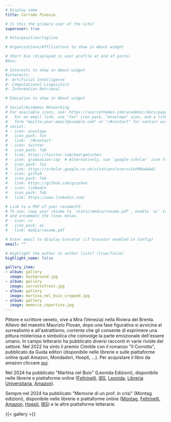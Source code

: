 ```yaml
---
# Display name
title: Corrado Pinosio 

# Is this the primary user of the site?
superuser: true

# Role/position/tagline

# Organizations/Affiliations to show in About widget

# Short bio (displayed in user profile at end of posts)
#bio: 

# Interests to show in About widget
#interests:
#- Artificial Intelligence
#- Computational Linguistics
#- Information Retrieval

# Education to show in About widget

# Social/Academic Networking
# For available icons, see: https://sourcethemes.com/academic/docs/page-builder/#icons
#   For an email link, use "fas" icon pack, "envelope" icon, and a link in the
#   form "mailto:your-email@example.com" or "/#contact" for contact widget.
# social:
# - icon: envelope
#   icon_pack: fas
#   link: '/#contact'
# - icon: twitter
#   icon_pack: fab
#   link: https://twitter.com/GeorgeCushen
# - icon: graduation-cap  # Alternatively, use `google-scholar` icon from `ai` icon pack
#   icon_pack: fas
#   link: https://scholar.google.co.uk/citations?user=sIwtMXoAAAAJ
# - icon: github
#   icon_pack: fab
#   link: https://github.com/gcushen
# - icon: linkedin
#   icon_pack: fab
#   link: https://www.linkedin.com/

# Link to a PDF of your resume/CV.
# To use: copy your resume to `static/media/resume.pdf`, enable `ai` icons in `params.toml`, 
# and uncomment the lines below.
# - icon: cv
#   icon_pack: ai
#   link: media/resume.pdf

# Enter email to display Gravatar (if Gravatar enabled in Config)
email: ""

# Highlight the author in author lists? (true/false)
highlight_name: false

gallery_item:
- album: gallery
  image: background.jpg
- album: gallery
  image: corrottofront.jpg
- album: gallery
  image: martina_nel_buio_cropped.jpg
- album: gallery
  image: memorie_copertina.jpg
---
```


Pittore e scrittore veneto, vive a Mira (Venezia) nella Riviera del Brenta. Allievo del maestro Maurizio Piovan, dopo una fase figurativa si avvicina al surrealismo e all'astrattismo, corrente che gli consente di esprimere una pittura misteriosa e simbolica che coinvolge la parte emozionale dell'essere umano. In campo letterario ha pubblicato diversi racconti in varie riviste del settore. Nel 2022 ha vinto il premio Cimitile con il romanzo "Il Corrotto", pubblicato da Guida editori (disponibile nelle librerie e sulle piattaforme online quali Amazon, Mondadori, Hoepli, ...).
Per acquistare il libro da amazon cliccare [qui](https://amzn.eu/d/6tpyeA3).

Nel 2024 ha pubblicato "Martina nel Buio" (Leonida Edizioni), disponibile nelle librerie e piattaforme online ([Feltrinelli](https://www.lafeltrinelli.it/martina-nel-buio-libro-corrado-pinosio/e/9788833742335), [IBS](https://www.ibs.it/martina-nel-buio-libro-corrado-pinosio/e/9788833742335), [Leonida](https://www.editrice-leonida.com/prodotto/martina-nel-buio/), [Libreria Universitaria](https://www.libreriauniversitaria.it/martina-buio-pinosio-corrado-leonida/libro/9788833742335), [Amazon](https://www.amazon.it/Martina-nel-buio-Corrado-Pinosio/dp/8833742334)).

Sempre nel 2024 ha pubblicato "Memorie di un prof. in crisi" (Montag edizioni), disponibile nelle librerie e piattaforme online ([Montag](https://www.edizionimontag.it/catalogo/memorie-di-un-prof-in-crisi/), [Feltrinelli](https://www.lafeltrinelli.it/libri/autori/corrado-pinosio), [Amazon](https://www.amazon.it/dp/B0D8RKTKB6), [Hoepli](https://www.hoepli.it/libro/memorie-di-un-prof-in-crisi/9788868927929.html), [IBS](https://www.ibs.it/memorie-di-prof-in-crisi-libro-corrado-pinosio/e/9788868927929)) e le altre piattaforme letterarie.

{{< gallery >}}